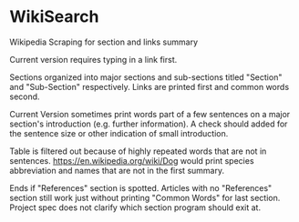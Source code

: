 # WikiSearch
Wikipedia Scraping for section and links summary

Current version requires typing in a link first.

Sections organized into major sections and sub-sections titled "Section" and "Sub-Section" respectively. 
Links are printed first and common words second. 

Current Version sometimes print words part of a few sentences on a major section's introduction (e.g. further information). A check should added for the sentence size or other indication of small introduction. 

Table is filtered out because of highly repeated words that are not in sentences. https://en.wikipedia.org/wiki/Dog would print species abbreviation and names that are not in the first summary.

Ends if "References" section is spotted. Articles with no "References" section still work just without printing "Common Words" for last section. Project spec does not clarify which section program should exit at.
